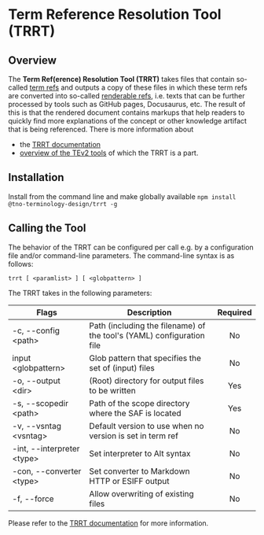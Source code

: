 # Term Reference Resolution Tool (TRRT)

## Overview

The **Term Ref(erence) Resolution Tool (TRRT)** takes files that contain so-called [term refs](https://tno-terminology-design.github.io/tev2-specifications/docs/tev2/terms/term-ref) and outputs a copy of these files in which these term refs are converted into so-called [renderable refs](https://tno-terminology-design.github.io/tev2-specifications/docs/tev2/terms/renderable-ref), i.e. texts that can be further processed by tools such as GitHub pages, Docusaurus, etc. The result of this is that the rendered document contains markups that help readers to quickly find more explanations of the concept or other knowledge artifact that is being referenced. There is more information about 
- the [TRRT documentation](https://tno-terminology-design.github.io/trrt/)
- [overview of the TEv2 tools](https://tno-terminology-design.github.io/tev2-specifications/docs/tev2/tev2-overview) of which the TRRT is a part.

## Installation

Install from the command line and make globally available
`npm install @tno-terminology-design/trrt -g`

## Calling the Tool

The behavior of the TRRT can be configured per call e.g. by a configuration file and/or command-line parameters. The command-line syntax is as follows:

`trrt [ <paramlist> ] [ <globpattern> ]`

The TRRT takes in the following parameters:

|Flags                         |Description                                                             |Required|
|------------------------------|------------------------------------------------------------------------|:------:|
|-c, --config \<path>          |Path (including the filename) of the tool's (YAML) configuration file   |No      |
|input \<globpattern>          |Glob pattern that specifies the set of (input) files                    |No      |
|-o, --output \<dir>           |(Root) directory for output files to be written                         |Yes     |
|-s, --scopedir \<path>        |Path of the scope directory where the SAF is located                    |Yes     |
|-v, --vsntag \<vsntag>        |Default version to use when no version is set in term ref               |No      |
|-int, --interpreter \<type>   |Set interpreter to Alt syntax                                           |No      |
|-con, --converter \<type>     |Set converter to Markdown HTTP or ESIFF output                          |No      |
|-f, --force                   |Allow overwriting of existing files                                     |No      |

Please refer to the [TRRT documentation](https://tno-terminology-design.github.io/trrt/) for more information.

